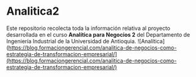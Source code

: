# Analitica2
Este repositorio recolecta toda la información relativa al proyecto desarrollada en el curso **Analítica para Negocios 2** del Departamento de Ingeniería Industrial de la Universidad de Antioquia.
![Analítica](https://blog.formaciongerencial.com/analitica-de-negocios-como-estrategia-de-transformacion-empresarial/](https://blog.formaciongerencial.com/analitica-de-negocios-como-estrategia-de-transformacion-empresarial/)
